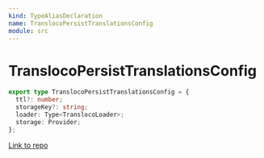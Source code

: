 ```yaml
---
kind: TypeAliasDeclaration
name: TranslocoPersistTranslationsConfig
module: src
---
```


# TranslocoPersistTranslationsConfig

```ts
export type TranslocoPersistTranslationsConfig = {
  ttl?: number;
  storageKey?: string;
  loader: Type<TranslocoLoader>;
  storage: Provider;
};
```

[Link to repo](https://github.com/ngneat/transloco/blob/master/projects/ngneat/transloco-persist-translations/src/lib/transloco-persist-translations.config.ts#L4-L9)
